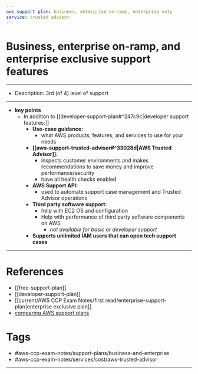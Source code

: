 ```yaml
---
aws support plan: business, enterprise on-ramp, enterprise only
service: trusted advisor
---
```


# Business, enterprise on-ramp, and enterprise exclusive support features
---
- Description: 3rd (of 4) level of support 
---
- **key points**
	 - In addition to [[developer-support-plan#^247c9c|developer support features:]]
		- **Use-case guidance:**
			- what AWS products, features, and services to use for your needs
		- **[[aws-support-trusted-advisor#^33028d|AWS Trusted Advisor]]:**
			- inspects customer environments and makes recommendations to save money and improve performance/security
			- have all health checks enabled
		- **AWS Support API:**
			- used to automate support case management and Trusted Advisor operations
		- **Third party software support:**
			- help with EC2 OS and configuration
			- Help with performance of third party software components on AWS
				- *not available for basic or developer support*
		- **Supports unlimited IAM users that can open tech support cases**
---
# References
- [[free-support-plan]]
- [[developer-support-plan]]
- [[current/AWS CCP Exam Notes/first read/enterprise-support-plan|enterprise exclusive plan]]
- [comparing AWS support plans](https://aws.amazon.com/premiumsupport/plans/)
# Tags
- #aws-ccp-exam-notes/support-plans/business-and-enterprise
- #aws-ccp-exam-notes/services/cost/aws-trusted-advisor  
---